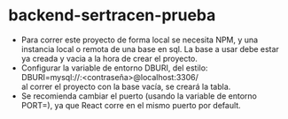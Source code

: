 # backend-sertracen-prueba  
- Para correr este proyecto de forma local se necesita NPM, y una instancia local o remota de una base en sql. La base a usar debe estar ya creada y vacia a la hora de crear el proyecto.  
- Configurar la variable de entorno DBURI, del estilo:  
DBURI=mysql://<usuario>:<contraseña>@localhost:3306/<nombre base de datos>  
al correr el proyecto con la base vacía, se creará la tabla.  
- Se recomienda cambiar el puerto (usando la variable de entorno PORT=<numero de puerto>), ya que React corre en el mismo puerto por default.
